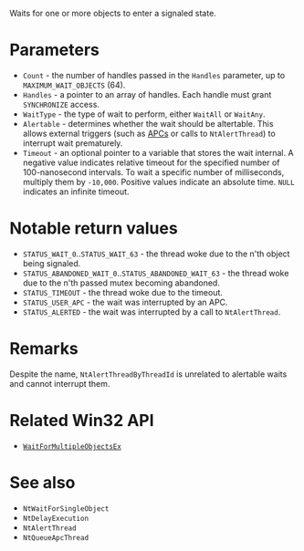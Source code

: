 Waits for one or more objects to enter a signaled state.

# Parameters
 - `Count` - the number of handles passed in the `Handles` parameter, up to `MAXIMUM_WAIT_OBJECTS` (64).
 - `Handles` - a pointer to an array of handles. Each handle must grant `SYNCHRONIZE` access.
 - `WaitType` - the type of wait to perform, either `WaitAll` or `WaitAny`.
 - `Alertable` - determines whether the wait should be altertable. This allows external triggers (such as [APCs](https://learn.microsoft.com/en-us/windows/win32/sync/asynchronous-procedure-calls) or calls to `NtAlertThread`) to interrupt wait prematurely.
 - `Timeout` - an optional pointer to a variable that stores the wait internal. A negative value indicates relative timeout for the specified number of 100-nanosecond intervals. To wait a specific number of milliseconds, multiply them by `-10,000`. Positive values indicate an absolute time. `NULL` indicates an infinite timeout.

# Notable return values
 - `STATUS_WAIT_0`..`STATUS_WAIT_63` - the thread woke due to the n'th object being signaled.
 - `STATUS_ABANDONED_WAIT_0`..`STATUS_ABANDONED_WAIT_63` - the thread woke due to the n'th passed mutex becoming abandoned.
 - `STATUS_TIMEOUT` - the thread woke due to the timeout.
 - `STATUS_USER_APC` - the wait was interrupted by an APC.
 - `STATUS_ALERTED` - the wait was interrupted by a call to `NtAlertThread`.

# Remarks
Despite the name, `NtAlertThreadByThreadId` is unrelated to alertable waits and cannot interrupt them.

# Related Win32 API
 - [`WaitForMultipleObjectsEx`](https://learn.microsoft.com/en-us/windows/win32/api/synchapi/nf-synchapi-waitformultipleobjectsex)

# See also
 - `NtWaitForSingleObject`
 - `NtDelayExecution`
 - `NtAlertThread`
 - `NtQueueApcThread`
